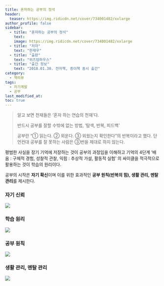 ```yaml
---
title: 혼자하는 공부의 정석
header:
  teaser: https://img.ridicdn.net/cover/734001482/xxlarge
author_profile: false
sidebar:
  - title: "혼자하는 공부의 정석"
    text:
    image: https://img.ridicdn.net/cover/734001482/xxlarge
  - title: "저자"
    text: "한재우"
  - title: "출판"
    text: "위즈덤하우스"
  - title: "출간 정보"
    text: "2018.01.30. 전자책, 종이책 동시 출간"
category:
  - 책리뷰
tags:
  - 자기계발
  - 공부
last_modified_at:
toc: true
---
```


> 알고 보면 천재들은 ‘혼자 하는 연습의 천재’다. 
>
> 반드시 공부를 잘할 수밖에 없는 방법, ‘탐색, 반복, 피드백’ 
>
> 공부란 “① 읽는다. ② 외운다. ③ 외웠는지 확인한다”의 반복이라고 했다. 단언컨대 공부를 잘 못하는 사람은 ③번을 제대로 하지 않는다.

평범한 사실을 장기 기억에 저장하는 것이 공부의 과정임을 이해하고 기억의 4단계 ’배움 : 구체적 경험, 성찰적 관찰, 익힘 : 추상적 가설, 활동적 실험’ 의 싸이클을 적극적으로 활용하는 것이 학습의 원리이다. 

공부의 시작은 **자기 확신**이며 이를 위한 효과적인 **공부 원칙(반복의 힘), 생활 관리, 멘탈 관리**를 제시한다. 

### 자기 신뢰

![](https://tva1.sinaimg.cn/large/006tNbRwgy1gb3y6dd33jj318y0u0hdt.jpg)

### 학습 원리

![](https://tva1.sinaimg.cn/large/006tNbRwgy1gb3y6ujsszj31xa0u0qpa.jpg)

### 공부 원칙

![](https://tva1.sinaimg.cn/large/006tNbRwgy1gb3y76727pj317o0u0kc8.jpg)

### 생활 관리, 멘탈 관리

![](https://tva1.sinaimg.cn/large/006tNbRwgy1gb3y7i8os0j31iv0u04my.jpg)